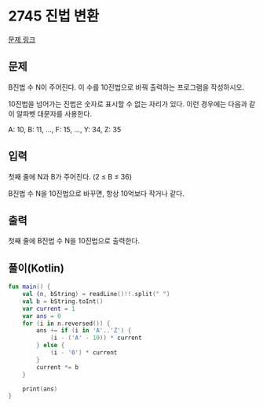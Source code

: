 # 2745 진법 변환

[문제 링크](https://www.acmicpc.net/problem/2745)

## 문제

B진법 수 N이 주어진다. 이 수를 10진법으로 바꿔 출력하는 프로그램을 작성하시오.

10진법을 넘어가는 진법은 숫자로 표시할 수 없는 자리가 있다. 이런 경우에는 다음과 같이 알파벳 대문자를 사용한다.

A: 10, B: 11, ..., F: 15, ..., Y: 34, Z: 35

## 입력

첫째 줄에 N과 B가 주어진다. (2 ≤ B ≤ 36)

B진법 수 N을 10진법으로 바꾸면, 항상 10억보다 작거나 같다.

## 출력

첫째 줄에 B진법 수 N을 10진법으로 출력한다.

## 풀이(Kotlin)

```kotlin
fun main() {
    val (n, bString) = readLine()!!.split(" ")
    val b = bString.toInt()
    var current = 1
    var ans = 0
    for (i in n.reversed()) {
        ans += if (i in 'A'..'Z') {
            (i - ('A' - 10)) * current
        } else {
            (i - '0') * current
        }
        current *= b
    }

    print(ans)
}
```
